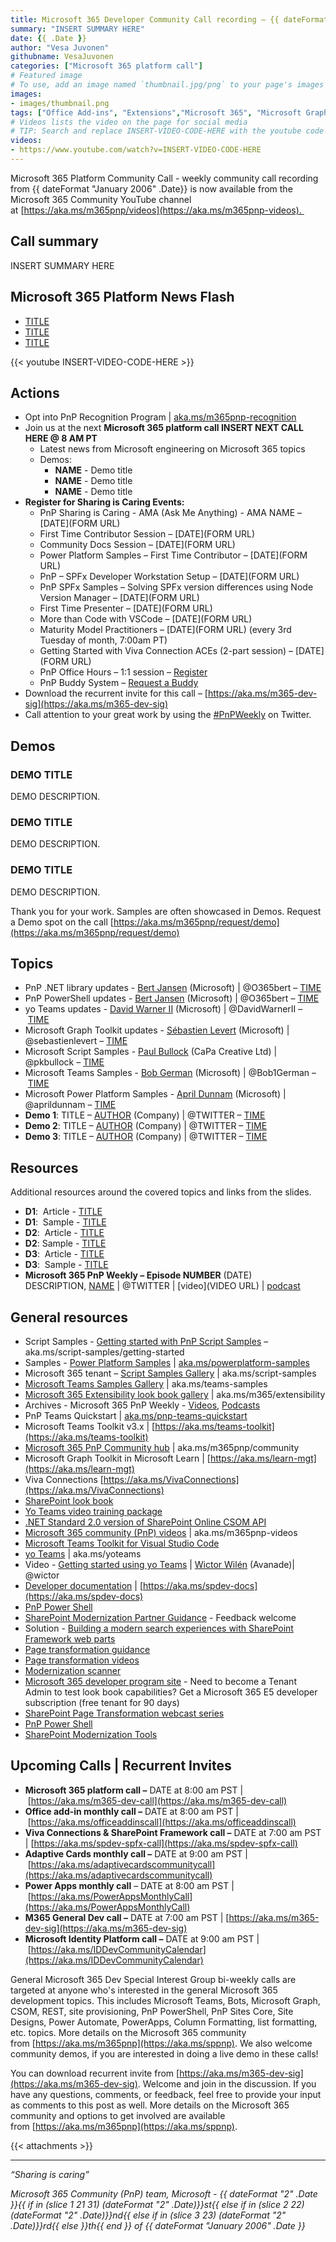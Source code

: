 ```yaml
---
title: Microsoft 365 Developer Community Call recording – {{ dateFormat "January 2006" .Date}}
summary: "INSERT SUMMARY HERE"
date: {{ .Date }}
author: "Vesa Juvonen"
githubname: VesaJuvonen
categories: ["Microsoft 365 platform call"]
# Featured image
# To use, add an image named `thumbnail.jpg/png` to your page's images folder. Make sure to replace the placeholder image
images:
- images/thumbnail.png
tags: ["Office Add-ins", "Extensions","Microsoft 365", "Microsoft Graph","Microsoft Teams","SharePoint","SharePoint Framework (SPFx)"]
# Videos lists the video on the page for social media
# TIP: Search and replace INSERT-VIDEO-CODE-HERE with the youtube code to update this page quickly
videos:
- https://www.youtube.com/watch?v=INSERT-VIDEO-CODE-HERE
---
```


Microsoft 365 Platform Community Call - weekly community call recording from {{ dateFormat "January 2006" .Date}} is now available from the Microsoft 365 Community YouTube channel at [https://aka.ms/m365pnp/videos](https://aka.ms/m365pnp-videos). 

## Call summary

INSERT SUMMARY HERE

## Microsoft 365 Platform News Flash

*   [TITLE](URL)
*   [TITLE](URL)
*   [TITLE](URL)

{{< youtube INSERT-VIDEO-CODE-HERE >}}

## Actions

*   Opt into PnP Recognition Program | [aka.ms/m365pnp-recognition](https://aka.ms/m365pnp-recognition)
*   Join us at the next **Microsoft 365 platform call INSERT NEXT CALL HERE @ 8 AM PT**
    *   Latest news from Microsoft engineering on Microsoft 365 topics
    *   Demos: 
        *   **NAME** - Demo title
        *   **NAME** - Demo title
        *   **NAME** - Demo title
*   **Register for Sharing is Caring Events:** 
    *   PnP Sharing is Caring - AMA (Ask Me Anything) - AMA NAME – [DATE](FORM URL)
    *   First Time Contributor Session – [DATE](FORM URL)
    *   Community Docs Session – [DATE](FORM URL)
    *   Power Platform Samples – First Time Contributor – [DATE](FORM URL)
    *   PnP – SPFx Developer Workstation Setup – [DATE](FORM URL)
    *   PnP SPFx Samples – Solving SPFx version differences using Node Version Manager – [DATE](FORM URL)
    *   First Time Presenter – [DATE](FORM URL)
    *   More than Code with VSCode – [DATE](FORM URL)
    *   Maturity Model Practitioners – [DATE](FORM URL) (every 3rd Tuesday of month, 7:00am PT)
    *   Getting Started with Viva Connection ACEs (2-part session) – [DATE](FORM URL)
    *   PnP Office Hours – 1:1 session – [Register](https://outlook.office365.com/owa/calendar/PnPSharingisCaring@warner.digital/bookings/)
    *   PnP Buddy System – [Request a Buddy](https://forms.office.com/Pages/ResponsePage.aspx?id=KtIy2vgLW0SOgZbwvQuRaXDXyCl9DkBHq4A2OG7uLpdUMjRRUVg4NElZUUJLTEY1TVVSVDJFRFpLRS4u)
*   Download the recurrent invite for this call – [https://aka.ms/m365-dev-sig](https://aka.ms/m365-dev-sig)
*   Call attention to your great work by using the [#PnPWeekly](https://twitter.com/hashtag/PnPWeekly?src=hashtag_click) on Twitter.

## Demos

### DEMO TITLE

DEMO DESCRIPTION.

### DEMO TITLE

DEMO DESCRIPTION.

### DEMO TITLE

DEMO DESCRIPTION.   

Thank you for your work. Samples are often showcased in Demos. Request a Demo spot on the call [https://aka.ms/m365pnp/request/demo](https://aka.ms/m365pnp/request/demo)

## Topics

*   PnP .NET library updates - [Bert Jansen](https://twitter.com/O365bert) (Microsoft) | @O365bert – [TIME](https://youtu.be/INSERT-VIDEO-CODE-HERE?t=TIME)
*   PnP PowerShell updates \- [Bert Jansen](https://twitter.com/O365bert) (Microsoft) | @O365bert – [TIME](https://youtu.be/INSERT-VIDEO-CODE-HERE?t=TIME)
*   yo Teams updates - [David Warner II](https://twitter.com/DavidWarnerII) (Microsoft) | @DavidWarnerII – [TIME](https://youtu.be/INSERT-VIDEO-CODE-HERE?t=TIME)
*   Microsoft Graph Toolkit updates - [Sébastien Levert](https://twitter.com/sebastienlevert) (Microsoft) | @sebastienlevert – [TIME](https://youtu.be/INSERT-VIDEO-CODE-HERE?t=TIME)
*   Microsoft Script Samples - [Paul Bullock](https://twitter.com/pkbullock) (CaPa Creative Ltd) | @pkbullock – [TIME](https://youtu.be/INSERT-VIDEO-CODE-HERE?t=TIME)
*   Microsoft Teams Samples - [Bob German](https://twitter.com/Bob1German) (Microsoft) | @Bob1German – [TIME](https://youtu.be/INSERT-VIDEO-CODE-HERE?t=TIME)
*   Microsoft Power Platform Samples - [April Dunnam](https://twitter.com/aprildunnam) (Microsoft) | @aprildunnam – [TIME](https://youtu.be/INSERT-VIDEO-CODE-HERE?t=TIME)
*   **Demo 1**: TITLE – [AUTHOR](https://twitter.com/TWITTER) (Company) | @TWITTER – [TIME](https://youtu.be/INSERT-VIDEO-CODE-HERE?t=TIME)
*   **Demo 2**: TITLE – [AUTHOR](https://twitter.com/TWITTER) (Company) | @TWITTER – [TIME](https://youtu.be/INSERT-VIDEO-CODE-HERE?t=TIME)
*   **Demo 3**: TITLE – [AUTHOR](https://twitter.com/TWITTER) (Company) | @TWITTER – [TIME](https://youtu.be/INSERT-VIDEO-CODE-HERE?t=TIME)

## Resources

Additional resources around the covered topics and links from the slides.

*   **D1**:  Article - [TITLE](URL) 
*   **D1**:  Sample - [TITLE](https://github.com/LINK) 
*   **D2**:  Article - [TITLE](URL) 
*   **D2**:  Sample - [TITLE](https://github.com/LINK)  
*   **D3**:  Article - [TITLE](URL) 
*   **D3**:  Sample - [TITLE](https://github.com/LINK) 
*   **Microsoft 365 PnP Weekly – Episode NUMBER** (DATE) DESCRIPTION, [NAME](https://twitter.com/TWITTER) | @TWITTER | [video](VIDEO URL) | [podcast](https://pnpweekly.podbean.com/e/EPISODECODE)


## General resources

*   Script Samples - [Getting started with PnP Script Samples](https://aka.ms/script-samples/getting-started) – aka.ms/script-samples/getting-started
*   Samples - [Power Platform Samples](https://aka.ms/powerplatform-samples) | [aka.ms/](https://aka.ms/powerplatform-samples)[powerplatform](https://aka.ms/powerplatform-samples)[\-samples](https://aka.ms/powerplatform-samples)
*   Microsoft 365 tenant – [Script Samples Gallery](https://aka.ms/script-samples) | aka.ms/script-samples
*   [Microsoft Teams Samples Gallery](https://pnp.github.io/teams-dev-samples/) | aka.ms/teams-samples
*   [Microsoft 365 Extensibility look book gallery](https://adoption.microsoft.com/extensibility-look-book?WT.mc_id=m365-24198-cxa) | aka.ms/m365/extensibility
*   Archives - Microsoft 365 PnP Weekly - [Videos](https://www.youtube.com/playlist?list=PLR9nK3mnD-OVYI-St_CBiFfuL4CZbBpkC), [Podcasts](https://pnpweekly.podbean.com/)  
*   PnP Teams Quickstart | [aka.ms/pnp-teams-quickstart](https://aka.ms/pnp-teams-quickstart)
*   Microsoft Teams Toolkit v3.x | [https://aka.ms/teams-toolkit](https://aka.ms/teams-toolkit)
*   [Microsoft 365 PnP Community hub](https://techcommunity.microsoft.com/t5/microsoft-365-pnp/ct-p/Microsoft365PnP) | aka.ms/m365pnp/community 
*   Microsoft Graph Toolkit in Microsoft Learn | [https://aka.ms/learn-mgt](https://aka.ms/learn-mgt)
*   Viva Connections [https://aka.ms/VivaConnections](https://aka.ms/VivaConnections)
*   [SharePoint look book](https://lookbook.microsoft.com/?WT.mc_id=m365-24198-cxa)
*   [Yo Teams video training package](https://aka.ms/yoteams-training)
*   [.NET Standard 2.0 version of SharePoint Online CSOM API](https://developer.microsoft.com/microsoft-365/blogs/net-standard-version-of-sharepoint-online-csom-apis?WT.mc_id=m365-24198-cxa)
*   [Microsoft 365 community (PnP) videos](https://aka.ms/m365pnp-videos) | aka.ms/m365pnp-videos
*   [Microsoft Teams Toolkit for Visual Studio Code](https://marketplace.visualstudio.com/items?itemName=TeamsDevApp.ms-teams-vscode-extension)
*   [yo Teams](https://aka.ms/yoteams) | aka.ms/yoteams
*   Video - [Getting started using yo Teams](https://youtu.be/w0OrFkzNC10) | [Wictor Wilén](https://twitter.com/wictor) (Avanade)| @wictor
*   [Developer documentation](https://aka.ms/spdev-docs) | [https://aka.ms/spdev-docs](https://aka.ms/spdev-docs)
*   [PnP Power Shell](https://aka.ms/sppnp-powershell)
*   [SharePoint Modernization Partner Guidance](https://aka.ms/sppnp-modernization-partnerguidance) \- Feedback welcome
*   Solution - [Building a modern search experiences with SharePoint Framework web parts](https://aka.ms/pnp-modern-search)
*   [Page transformation guidance](https://aka.ms/sppnp-pagetransformation)
*   [Page transformation videos](https://aka.ms/sppnp-pagetransformationvideos)
*   [Modernization scanner](https://aka.ms/sppnp-modernizationscanner)
*   [Microsoft 365 developer program site](https://developer.microsoft.com/office/dev-program?WT.mc_id=m365-24198-cxa) \- Need to become a Tenant Admin to test look book capabilities? Get a Microsoft 365 E5 developer subscription (free tenant for 90 days)
*   [SharePoint Page Transformation webcast series](https://developer.microsoft.com/sharepoint/blogs/sharepoint-page-transformation-webcast-series?WT.mc_id=m365-24198-cxa)
*   [PnP Power Shell](https://aka.ms/sppnp-powershell)
*   [SharePoint Modernization Tools](https://github.com/SharePoint/sp-dev-modernization/tree/dev/Tools)

## Upcoming Calls | Recurrent Invites

*   **Microsoft 365 platform call –** DATE at 8:00 am PST | [https://aka.ms/m365-dev-call](https://aka.ms/m365-dev-call)
*   **Office add-in monthly call –** DATE at 8:00 am PST | [https://aka.ms/officeaddinscall](https://aka.ms/officeaddinscall)
*   **Viva Connections & SharePoint Framework call –** DATE at 7:00 am PST | [https://aka.ms/spdev-spfx-call](https://aka.ms/spdev-spfx-call)
*   **Adaptive Cards monthly call –** DATE at 9:00 am PST | [https://aka.ms/adaptivecardscommunitycall](https://aka.ms/adaptivecardscommunitycall)
*   **Power Apps monthly call** – DATE at 8:00 am PST | [https://aka.ms/PowerAppsMonthlyCall](https://aka.ms/PowerAppsMonthlyCall)
*   **M365 General Dev call –** DATE at 7:00 am PST | [https://aka.ms/m365-dev-sig](https://aka.ms/m365-dev-sig)
*   **Microsoft Identity Platform call –** DATE at 9:00 am PST | [https://aka.ms/IDDevCommunityCalendar](https://aka.ms/IDDevCommunityCalendar)

General Microsoft 365 Dev Special Interest Group bi-weekly calls are targeted at anyone who's interested in the general Microsoft 365 development topics. This includes Microsoft Teams, Bots, Microsoft Graph, CSOM, REST, site provisioning, PnP PowerShell, PnP Sites Core, Site Designs, Power Automate, PowerApps, Column Formatting, list formatting, etc. topics. More details on the Microsoft 365 community from [https://aka.ms/m365pnp](https://aka.ms/sppnp). We also welcome community demos, if you are interested in doing a live demo in these calls!

You can download recurrent invite from [https://aka.ms/m365-dev-sig](https://aka.ms/m365-dev-sig). Welcome and join in the discussion. If you have any questions, comments, or feedback, feel free to provide your input as comments to this post as well. More details on the Microsoft 365 community and options to get involved are available from [https://aka.ms/m365pnp](https://aka.ms/sppnp).


{{< attachments >}}

* * *

_“Sharing is caring”_

_Microsoft 365 Community (PnP) team, Microsoft - {{ dateFormat "2" .Date }}{{ if in (slice 1 21 31) (dateFormat "2" .Date)}}st{{ else if in (slice 2 22) (dateFormat "2" .Date)}}nd{{ else if in (slice 3 23) (dateFormat "2" .Date)}}rd{{ else }}th{{ end }} of {{ dateFormat "January 2006" .Date }}_

